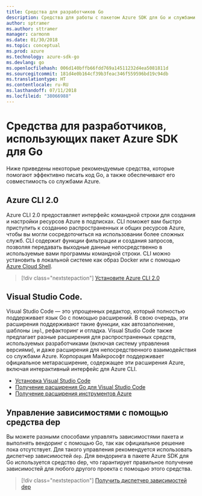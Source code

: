 ```yaml
---
title: Средства для разработчиков Go
description: Средства для работы с пакетом Azure SDK для Go и службами Azure
author: sptramer
ms.author: sttramer
manager: carmonm
ms.date: 01/30/2018
ms.topic: conceptual
ms.prod: azure
ms.technology: azure-sdk-go
ms.devlang: go
ms.openlocfilehash: 006d140bffb66fdd769a14511232d4ea5081811d
ms.sourcegitcommit: 181d4e0b164cf39b3feac346f559596bd19c94db
ms.translationtype: HT
ms.contentlocale: ru-RU
ms.lasthandoff: 07/11/2018
ms.locfileid: "38066988"
---
```

# <a name="tools-for-developers-using-the-azure-sdk-for-go"></a>Средства для разработчиков, использующих пакет Azure SDK для Go

Ниже приведены некоторые рекомендуемые средства, которые помогают эффективно писать код Go, а также обеспечивают его совместимость со службами Azure.

## <a name="azure-cli-20"></a>Azure CLI 2.0

Azure CLI 2.0 предоставляет интерфейс командной строки для создания и настройки ресурсов Azure в подписках. CLI поможет вам быстро приступить к созданию распространенных и общих ресурсов Azure, чтобы вы могли сосредоточиться на использовании более сложных служб. CLI содержит функции фильтрации и создания запросов, позволяя передавать выходные данные непосредственно в используемые вами программы командной строки. CLI можно установить в локальной системе как образ Docker или с помощью [Azure Cloud Shell](https://docs.microsoft.com/azure/cloud-shell/overview).

> [!div class="nextstepaction"]
> [Установите Azure CLI 2.0](/cli/azure/install-azure-cli)

## <a name="visual-studio-code"></a>Visual Studio Code.

Visual Studio Code — это упрощенных редактор, который полностью поддерживает язык Go с помощью расширений. В свою очередь, эти расширения поддерживают такие функции, как автозаполнение, шаблоны `impl`, рефакторинг и отладка. Visual Studio Code также предлагает разные расширения для распространенных средств, используемых разработчиками (включая систему управления версиями), и даже расширения для непосредственного взаимодействия со службами Azure. Корпорация Майкрософт поддерживает официальное метарасширение, содержащее эти расширения Azure, включая интерактивный интерфейс для Azure CLI.

* [Установка Visual Studio Code](https://code.visualstudio.com/Download)
* [Получение расширения Go для Visual Studio Code](https://code.visualstudio.com/docs/languages/go)
* [Получение расширения инструментов Azure](https://marketplace.visualstudio.com/items?itemName=ms-vscode.vscode-azureextensionpack)

## <a name="dependency-management-with-dep"></a>Управление зависимостями с помощью средства dep

Вы можете разными способами управлять зависимостями пакета и выполнять вендоринг с помощью Go, так как официальное решение пока отсутствует. Для такого управления рекомендуется использовать диспетчер зависимостей `dep`. Для вендоринга в пакете Azure SDK для Go используется средство dep, что гарантирует правильное получение зависимостей для любого другого проекта с помощью этого средства.

> [!div class="nextstepaction"]
> [Получить диспетчер зависимостей dep](https://github.com/golang/dep)
